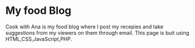 # My food Blog
 Cook with Ana is my food blog where I post my recepies and take suggestions from my viewers on them through email. This page is buit using HTML,CSS,JavaScript,PHP.
